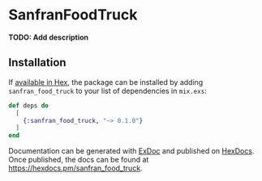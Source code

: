# SanfranFoodTruck

**TODO: Add description**

## Installation

If [available in Hex](https://hex.pm/docs/publish), the package can be installed
by adding `sanfran_food_truck` to your list of dependencies in `mix.exs`:

```elixir
def deps do
  [
    {:sanfran_food_truck, "~> 0.1.0"}
  ]
end
```

Documentation can be generated with [ExDoc](https://github.com/elixir-lang/ex_doc)
and published on [HexDocs](https://hexdocs.pm). Once published, the docs can
be found at <https://hexdocs.pm/sanfran_food_truck>.


